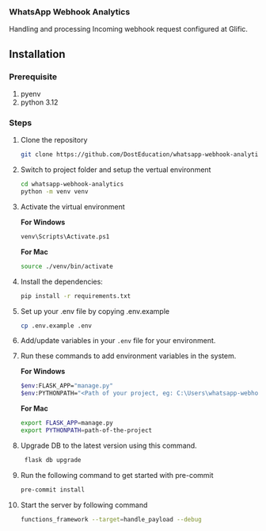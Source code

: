 ### WhatsApp Webhook Analytics

Handling and processing Incoming webhook request configured at Glific.

## Installation

### Prerequisite
1. pyenv
2. python 3.12

### Steps
1. Clone the repository
    ```sh
    git clone https://github.com/DostEducation/whatsapp-webhook-analytics.git
    ```
2. Switch to project folder and setup the vertual environment
    ```sh
    cd whatsapp-webhook-analytics
    python -m venv venv
    ```
3. Activate the virtual environment

    **For Windows**
    ```sh
    venv\Scripts\Activate.ps1
    ```
    **For Mac**
    ```sh
    source ./venv/bin/activate
    ```
4. Install the dependencies:
    ```sh
    pip install -r requirements.txt
    ```
5. Set up your .env file by copying .env.example
    ```sh
    cp .env.example .env
    ```
6. Add/update variables in your `.env` file for your environment.
7. Run these commands to add environment variables in the system.

   **For Windows**
    ```sh
    $env:FLASK_APP="manage.py"
    $env:PYTHONPATH="<Path of your project, eg: C:\Users\whatsapp-webhook-analytics>"
    ```
    **For Mac**
    ```sh
    export FLASK_APP=manage.py
    export PYTHONPATH=path-of-the-project
    ```
8. Upgrade DB to the latest version using this command.
    ```sh
     flask db upgrade
    ```
9. Run the following command to get started with pre-commit
    ```sh
    pre-commit install
    ```
10. Start the server by following command
    ```sh
    functions_framework --target=handle_payload --debug
    ```
